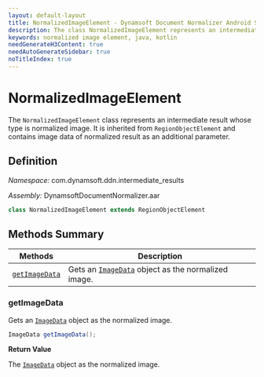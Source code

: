 ```yaml
---
layout: default-layout
title: NormalizedImageElement - Dynamsoft Document Normalizer Android SDK API Reference
description: The class NormalizedImageElement represents an intermediate result whose type is normalized image, It is inherited from RegionObjectElement and contains image data of normalized result as additional parameter.
keywords: normalized image element, java, kotlin
needGenerateH3Content: true
needAutoGenerateSidebar: true
noTitleIndex: true
---
```


# NormalizedImageElement

The `NormalizedImageElement` class represents an intermediate result whose type is normalized image. It is inherited from `RegionObjectElement` and contains image data of normalized result as an additional parameter.

## Definition

*Namespace:* com.dynamsoft.ddn.intermediate_results

*Assembly:* DynamsoftDocumentNormalizer.aar

```java
class NormalizedImageElement extends RegionObjectElement
```

## Methods Summary

| Methods | Description |
| ---------- | ----------- |
| [`getImageData`](#getimagedata) | Gets an [`ImageData`]({{site.dcv_android_api}}core/basic-structures/image-data.html) object as the normalized image. |

### getImageData

Gets an [`ImageData`]({{site.dcv_android_api}}core/basic-structures/image-data.html) object as the normalized image.

```java
ImageData getImageData();
```

**Return Value**

The [`ImageData`]({{site.dcv_android_api}}core/basic-structures/image-data.html) object as the normalized image.
